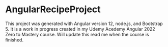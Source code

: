 # AngularRecipeProject

This project was generated with Angular version 12, node.js, and Bootstrap 5.  It is a work in progress created in my Udemy Acedemy Angular 2022 Zero to Mastery course.
Will update this read me when the course is finished.

